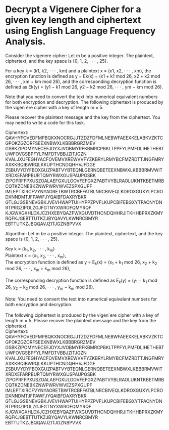 
# Decrypt a Vigenere Cipher for a given key length and ciphertext using English Language Frequency Analysis.

Consider the vigenere cipher: Let m be a positive integer. The plaintext, ciphertext, and the key space is {0, 1, 2, · · · , 25}. 

For a key k = (k1, k2, · · · , km) and a plaintext x = (x1, x2, · · · , xm), the encryption function is defined as
y = Ek(x) = (x1 + k1 mod 26, x2 + k2 mod 26, · · · , xm + km mod 26), and the corresponding decryption function is defined as
Ek(y) = (y1 − k1 mod 26, y2 − k2 mod 26, · · · , ym − km mod 26).

Note that you need to convert the text into numerical equivalent numbers for both encryption and decryption. The following ciphertext is produced by the vigen`ere cipher with a key of length m = 5. 

Please recover the plaintext message and the key from the ciphertext. You may need to write a code for this task.

Ciphertext:
QAVHYFOVEDFMPBQKXNOCRGJJTZDZFDFMLNEBWFAEEXKELABKVZKTCGPOKZGZORFSEEXNBWXLKBBBRGRZMEV
GSBKZIPOMYNECEFJDYXJVOBMYRFKBMRCPBKLTPPFYLPMFDLIHETHEBTUWFOVGSBPFYLPMFDTVBBJZITJGZN
KVALJXUFEGHYACFOVEMVXREWVVFYZKBRYLRMYBCFMZRDTTJNGFMRYAXKKBQIBWRQLKKUPTHCNDQHHVJFDGE
ZSBUVYDYFBOXGUZPABTVYBTEQNLGERNQBETEEXNBWXLKBBBRMVWITXRDXEFARPBURTQMYRWXGUSPAUPGSBK
ZIPOPRFFPXUSZOALAEFGXULOOVFEFGXZPABTVYBLRAOLUKNTKBETMRBCQTKZDNEBKZNWPWRVWVEZSPXGUPF
IMLEPTXIRCFVYNYAORETBWTRCBFFATBLNRCBIVEQLKDROXGUXYLPCRODXNNDMTJFPAWFJYQAIBFDAXRYBKR
GTLGJGSBNEVGBKJVEVHWAPTUIHYPPZPVFLKUPCBIFEBGXYTPACNYDNRTPRGZIPOLZGJFGTNYXWROFQMYRQF
KJGWXGXHLDXJCZHXEBYQAZFWXGUVDTHCNDQHHRJITKHHBPRXZKMYRQFKJGEBTTUTKZJBYQAVYLKWNRCBMYR
EBTTUTKZJBQQAVJZITJGZNBPVVX



Algorithm: Let m be a positive integer. The plaintext, ciphertext, and the key
space is {0, 1, 2, · · · , 25}.

Key k = (k<sub>1</sub>, k<sub>2</sub>, · · · , k<sub>m</sub>) 
<br />
Plaintext x = (x<sub>1</sub>, x<sub>2</sub>, · · · , x<sub>m</sub>), 
<br />
The encryption function is defined as
y = E<sub>k</sub>(x) = (x<sub>1</sub> + k<sub>1</sub> mod 26, x<sub>2</sub> + k<sub>2</sub> mod 26, · · · , x<sub>m</sub> + k<sub>m</sub> mod 26),
<br />
<br />
The corresponding decryption function is defined as
E<sub>k</sub>(y) = (y<sub>1</sub> − k<sub>1</sub> mod 26, y<sub>2</sub> − k<sub>2</sub> mod 26, · · · , y<sub>m</sub> − k<sub>m</sub> mod 26).
<br />
<br />
Note:  You need to convert the text into numerical equivalent numbers for both encryption and
decryption. 
<br />
<br />
The following ciphertext is produced by the vigen`ere cipher with a key of length m = 5. 
Please recover the plaintext message and the key from the ciphertext.
<br />
Ciphertext:
QAVHYFOVEDFMPBQKXNOCRGJJTZDZFDFMLNEBWFAEEXKELABKVZKTCGPOKZGZORFSEEXNBWXLKBBBRGRZMEV
GSBKZIPOMYNECEFJDYXJVOBMYRFKBMRCPBKLTPPFYLPMFDLIHETHEBTUWFOVGSBPFYLPMFDTVBBJZITJGZN
KVALJXUFEGHYACFOVEMVXREWVVFYZKBRYLRMYBCFMZRDTTJNGFMRYAXKKBQIBWRQLKKUPTHCNDQHHVJFDGE
ZSBUVYDYFBOXGUZPABTVYBTEQNLGERNQBETEEXNBWXLKBBBRMVWITXRDXEFARPBURTQMYRWXGUSPAUPGSBK
ZIPOPRFFPXUSZOALAEFGXULOOVFEFGXZPABTVYBLRAOLUKNTKBETMRBCQTKZDNEBKZNWPWRVWVEZSPXGUPF
IMLEPTXIRCFVYNYAORETBWTRCBFFATBLNRCBIVEQLKDROXGUXYLPCRODXNNDMTJFPAWFJYQAIBFDAXRYBKR
GTLGJGSBNEVGBKJVEVHWAPTUIHYPPZPVFLKUPCBIFEBGXYTPACNYDNRTPRGZIPOLZGJFGTNYXWROFQMYRQF
KJGWXGXHLDXJCZHXEBYQAZFWXGUVDTHCNDQHHRJITKHHBPRXZKMYRQFKJGEBTTUTKZJBYQAVYLKWNRCBMYR
EBTTUTKZJBQQAVJZITJGZNBPVVX
